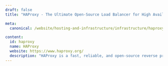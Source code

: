 ```yaml
---
draft: false
title: "HAProxy - The Ultimate Open-Source Load Balancer for High Availability and Scalability"

meta:
  canonical: /website/hosting-and-infrastructure/infrastructure/haproxy

content:
  id: haproxy
  name: HAProxy
  website: https://www.haproxy.org/
  description: "HAProxy is a fast, reliable, and open-source reverse proxy offering high availability, load balancing, and proxying for TCP and HTTP applications, ensuring optimal performance for high-traffic websites."
---
```

